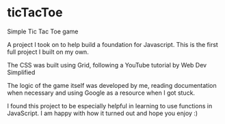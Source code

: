 # ticTacToe
Simple Tic Tac Toe game

A project I took on to help build a foundation for Javascript.
This is the first full project I built on my own.

The CSS was built using Grid, following a YouTube tutorial by Web Dev Simplified

The logic of the game itself was developed by me, reading documentation when
necessary and using Google as a resource when I got stuck.

I found this project to be especially helpful in learning to use functions
in JavaScript. I am happy with how it turned out and hope you enjoy :)
